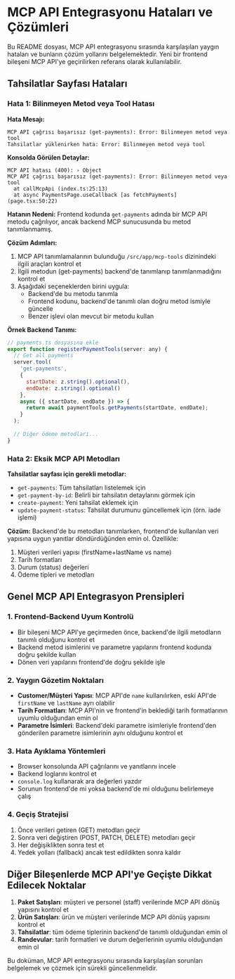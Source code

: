 # MCP API Entegrasyonu Hataları ve Çözümleri

Bu README dosyası, MCP API entegrasyonu sırasında karşılaşılan yaygın hataları ve bunların çözüm yollarını belgelemektedir. Yeni bir frontend bileşeni MCP API'ye geçirilirken referans olarak kullanılabilir.

## Tahsilatlar Sayfası Hataları

### Hata 1: Bilinmeyen Metod veya Tool Hatası

**Hata Mesajı:**
```
MCP API çağrısı başarısız (get-payments): Error: Bilinmeyen metod veya tool
Tahsilatlar yüklenirken hata: Error: Bilinmeyen metod veya tool
```

**Konsolda Görülen Detaylar:**
```
MCP API hatası (400): › Object
MCP API çağrısı başarısız (get-payments): Error: Bilinmeyen metod veya tool
  at callMcpApi (index.ts:25:13)
  at async PaymentsPage.useCallback [as fetchPayments] (page.tsx:50:22)
```

**Hatanın Nedeni:**
Frontend kodunda `get-payments` adında bir MCP API metodu çağrılıyor, ancak backend MCP sunucusunda bu metod tanımlanmamış.

**Çözüm Adımları:**
1. MCP API tanımlamalarının bulunduğu `/src/app/mcp-tools` dizinindeki ilgili araçları kontrol et
2. İlgili metodun (get-payments) backend'de tanımlanıp tanımlanmadığını kontrol et
3. Aşağıdaki seçeneklerden birini uygula:
   - Backend'de bu metodu tanımla
   - Frontend kodunu, backend'de tanımlı olan doğru metod ismiyle güncelle
   - Benzer işlevi olan mevcut bir metodu kullan

**Örnek Backend Tanımı:**
```javascript
// payments.ts dosyasına ekle
export function registerPaymentTools(server: any) {
  // Get all payments
  server.tool(
    'get-payments',
    {
      startDate: z.string().optional(),
      endDate: z.string().optional()
    },
    async ({ startDate, endDate }) => {
      return await paymentTools.getPayments(startDate, endDate);
    }
  );
  
  // Diğer ödeme metodları...
}
```

### Hata 2: Eksik MCP API Metodları

**Tahsilatlar sayfası için gerekli metodlar:**
- `get-payments`: Tüm tahsilatları listelemek için
- `get-payment-by-id`: Belirli bir tahsilatın detaylarını görmek için
- `create-payment`: Yeni tahsilat eklemek için 
- `update-payment-status`: Tahsilat durumunu güncellemek için (örn. iade işlemi)

**Çözüm:**
Backend'de bu metodları tanımlarken, frontend'de kullanılan veri yapısına uygun yanıtlar döndürdüğünden emin ol. Özellikle:

1. Müşteri verileri yapısı (firstName+lastName vs name)
2. Tarih formatları
3. Durum (status) değerleri
4. Ödeme tipleri ve metodları

## Genel MCP API Entegrasyon Prensipleri

### 1. Frontend-Backend Uyum Kontrolü

- Bir bileşeni MCP API'ye geçirmeden önce, backend'de ilgili metodların tanımlı olduğunu kontrol et
- Backend metod isimlerini ve parametre yapılarını frontend kodunda doğru şekilde kullan
- Dönen veri yapılarını frontend'de doğru şekilde işle

### 2. Yaygın Gözetim Noktaları

- **Customer/Müşteri Yapısı**: MCP API'de `name` kullanılırken, eski API'de `firstName` ve `lastName` ayrı olabilir
- **Tarih Formatları**: MCP API'nin ve frontend'in beklediği tarih formatlarının uyumlu olduğundan emin ol
- **Parametre İsimleri**: Backend'deki parametre isimleriyle frontend'den gönderilen parametre isimlerinin aynı olduğunu kontrol et

### 3. Hata Ayıklama Yöntemleri

- Browser konsolunda API çağrılarını ve yanıtlarını incele
- Backend loglarını kontrol et
- `console.log` kullanarak ara değerleri yazdır
- Sorunun frontend'de mi yoksa backend'de mi olduğunu belirlemeye çalış

### 4. Geçiş Stratejisi

1. Önce verileri getiren (GET) metodları geçir
2. Sonra veri değiştiren (POST, PATCH, DELETE) metodları geçir
3. Her değişiklikten sonra test et
4. Yedek yolları (fallback) ancak test edildikten sonra kaldır

## Diğer Bileşenlerde MCP API'ye Geçişte Dikkat Edilecek Noktalar

1. **Paket Satışları**: müşteri ve personel (staff) verilerinde MCP API dönüş yapısını kontrol et
2. **Ürün Satışları**: ürün ve müşteri verilerinde MCP API dönüş yapısını kontrol et
3. **Tahsilatlar**: tüm ödeme tiplerinin backend'de tanımlı olduğundan emin ol
4. **Randevular**: tarih formatleri ve durum değerlerinin uyumlu olduğundan emin ol

Bu doküman, MCP API entegrasyonu sırasında karşılaşılan sorunları belgelemek ve çözmek için sürekli güncellenmelidir.
